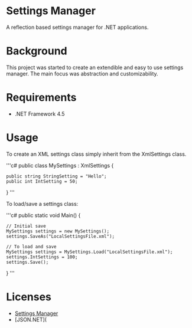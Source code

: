 # Settings Manager

A reflection based settings manager for .NET applications.

# Background

This project was started to create an extendible and easy to use settings manager.
The main focus was abstraction and customizability.

# Requirements

- .NET Framework 4.5

# Usage

To create an XML settings class simply inherit from the XmlSettings class.

'''c#
public class MySettings : XmlSettings<MySettings> {
    
    public string StringSetting = "Hello";
    public int IntSetting = 50;
}
'''

To load/save a settings class:

'''c#
public static void Main() {

    // Initial save
    MySettings settings = new MySettings();
    settings.SaveAs("LocalSettingsFile.xml");
    
    // To load and save
    MySettings settings = MySettings.Load("LocalSettingsFile.xml");
    settings.IntSettings = 100;
    settings.Save();
}
'''

# Licenses

- [Settings Manager](LICENSE.md)
- [JSON.NET](